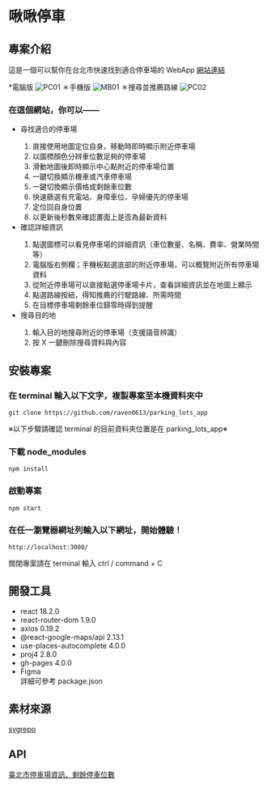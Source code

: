 # 啾啾停車

## 專案介紹

這是一個可以幫你在台北市快速找到適合停車場的 WebApp
[網站連結](https://raven0613.github.io/parking_lots_app/#)

\*電腦版
![PC01](https://user-images.githubusercontent.com/93082842/201565101-401fd4f1-5404-4a55-b43e-e6546b45f580.gif)
＊手機版
![MB01](https://user-images.githubusercontent.com/93082842/201565122-06bf9967-6ebf-43f0-8dd6-139cc9aa8687.gif)
＊搜尋並推薦路線
![PC02](https://user-images.githubusercontent.com/93082842/201565130-80a7638c-44b4-4247-8013-3d266d48830b.gif)

### 在這個網站，你可以——

<ul>
<li>尋找適合的停車場</li>

1. 直接使用地圖定位自身，移動時即時顯示附近停車場
2. 以圖標顏色分辨車位數足夠的停車場
3. 滑動地圖後即時顯示中心點附近的停車場位置
4. 一鍵切換顯示機車或汽車停車場
5. 一鍵切換顯示價格或剩餘車位數
6. 快速篩選有充電站、身障車位、孕婦優先的停車場
7. 定位回自身位置
8. 以更新後秒數來確認畫面上是否為最新資料

<li>確認詳細資訊</li>

1. 點選圖標可以看見停車場的詳細資訊（車位數量、名稱、費率、營業時間等）
2. 電腦版右側欄；手機板點選底部的附近停車場，可以概覽附近所有停車場資料
3. 從附近停車場可以直接點選停車場卡片，查看詳細資訊並在地圖上顯示
4. 點選路線按紐，得知推薦的行駛路線、所需時間
5. 在目標停車場剩餘車位歸零時得到提醒

<li>搜尋目的地</li>

1. 輸入目的地搜尋附近的停車場（支援語音辨識）
2. 按 X 一鍵刪除搜尋資料與內容

</ul>

## 安裝專案

### 在 terminal 輸入以下文字，複製專案至本機資料夾中

```
git clone https://github.com/raven0613/parking_lots_app
```

※以下步驟請確認 terminal 的目前資料夾位置是在 parking_lots_app※

### 下載 node_modules

```
npm install
```

### 啟動專案

```
npm start
```

### 在任一瀏覽器網址列輸入以下網址，開始體驗！

```
http://localhost:3000/
```

關閉專案請在 terminal 輸入 ctrl / command + C

## 開發工具

<ul dir="auto">
<li>react 18.2.0</li>
<li>react-router-dom 1.9.0</li>
<li>axios 0.19.2</li>
<li>@react-google-maps/api 2.13.1</li>
<li>use-places-autocomplete 4.0.0</li>
<li>proj4 2.8.0</li>
<li>gh-pages 4.0.0</li>
<li>Figma</li>
詳細可參考 package.json
</ul>

## 素材來源

[svgrepo](https://www.svgrepo.com/)

## API

[臺北市停車場資訊、剩餘停車位數](https://data.gov.tw/dataset/128435)
